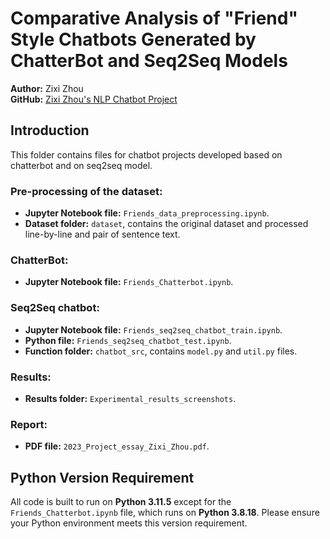 # Comparative Analysis of "Friend" Style Chatbots Generated by ChatterBot and Seq2Seq Models

**Author:** Zixi Zhou  
**GitHub:** [Zixi Zhou's NLP Chatbot Project](https://github.com/zhoucc20210815/-Friend-Style-Chatbots)

## Introduction
This folder contains files for chatbot projects developed based on chatterbot and on seq2seq model.

### Pre-processing of the dataset:
- **Jupyter Notebook file:** `Friends_data_preprocessing.ipynb`.
- **Dataset folder:** `dataset`, contains the original dataset and processed line-by-line and pair of sentence text.

### ChatterBot:
- **Jupyter Notebook file:** `Friends_Chatterbot.ipynb`.

### Seq2Seq chatbot:
- **Jupyter Notebook file:** `Friends_seq2seq_chatbot_train.ipynb`.
- **Python file:** `Friends_seq2seq_chatbot_test.ipynb`.
- **Function folder:** `chatbot_src`, contains `model.py` and `util.py` files.

### Results:
- **Results folder:** `Experimental_results_screenshots`.

### Report:
- **PDF file:** `2023_Project_essay_Zixi_Zhou.pdf`.

## Python Version Requirement
All code is built to run on **Python 3.11.5** except for the `Friends_Chatterbot.ipynb` file, which runs on **Python 3.8.18**. Please ensure your Python environment meets this version requirement.

